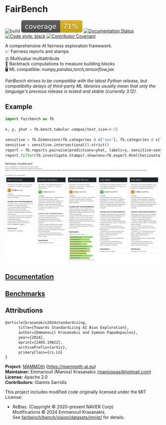 # FairBench

![build](https://github.com/mever-team/FairBench/actions/workflows/tests.yml/badge.svg)
![coverage](coverage.svg)
[![Documentation Status](https://readthedocs.org/projects/fairbench/badge/?version=latest)](https://fairbench.readthedocs.io/)
[![Code style: black](https://img.shields.io/badge/code%20style-black-000000.svg)](https://github.com/psf/black)
[![Contributor Covenant](https://img.shields.io/badge/Contributor%20Covenant-2.1-4baaaa.svg)](code_of_conduct.md) 

A comprehensive AI fairness exploration framework. <br>
📈 Fairness reports and stamps <br>
⚖️ Multivalue multiattribute <br>
🧪 Backtrack computations to measure building blocks <br>
🖥️ ML compatible: *numpy,pandas,torch,tensorflow,jax*

*FairBench strives to be compatible with the latest Python release, 
but compatibility delays of third-party ML libraries usually 
mean that only the language's previous release is tested and
stable (currently 3.12).*

## Example

```python
import fairbench as fb

x, y, yhat = fb.bench.tabular.compas(test_size=0.5)

sensitive = fb.Dimensions(fb.categories @ x["sex"], fb.categories @ x["race"])
sensitive = sensitive.intersectional().strict()
report = fb.reports.pairwise(predictions=yhat, labels=y, sensitive=sensitive)
report.filter(fb.investigate.Stamps).show(env=fb.export.Html(horizontal=True), depth=1)
```

![example](docs/stamps.png)

## [Documentation](https://fairbench.readthedocs.io/)

## [Benchmarks](benchmarks/README.md)

## Attributions

```
@article{krasanakis2024standardizing,
      title={Towards Standardizing AI Bias Exploration}, 
      author={Emmanouil Krasanakis and Symeon Papadopoulos},
      year={2024},
      eprint={2405.19022},
      archivePrefix={arXiv},
      primaryClass={cs.LG}
}
```

**Project:** [MAMMOth](https://mammoth-ai.eu/) (https://mammoth-ai.eu) <br>
**Maintainer:** Emmanouil (Manios) Krasanakis (maniospas@hotmail.com)<br>
**License:** Apache 2.0<br>
**Contributors:** Giannis Sarridis

This project includes modified code originally licensed under the MIT License:

- ReBias. (Copyright © 2020-present NAVER Corp)<br>
Modifications © 2024 Emmanouil Krasanakis.<br>
See [fairbench/bench/vision/datasets/mnist/](fairbench/bench/vision/datasets/mnist/) for details.
